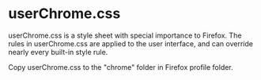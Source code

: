 # userChrome.css
userChrome.css is a style sheet with special importance to Firefox. The rules in userChrome.css are applied to the user interface, and can override nearly every built-in style rule.

Copy userChrome.css to the "chrome" folder in Firefox profile folder.
